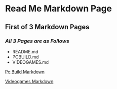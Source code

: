 # Read Me Markdown Page

## **First of 3 Markdown Pages**

### *All 3 Pages are as Follows*

- README.md
- PCBUILD.md
- VIDEOGAMES.md

[Pc Build Markdown](https://github.com/jacobrapp99/Jake-Rapp-Mardown-1600/blob/main/PCBUILD.md)

[Videogames Markdown](https://www.google.com)
